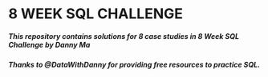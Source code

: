 # 8 WEEK SQL CHALLENGE

##### This repository contains solutions for 8 case studies in 8 Week SQL Challenge by Danny Ma
##### Thanks to @DataWithDanny for providing free resources to practice SQL. 
